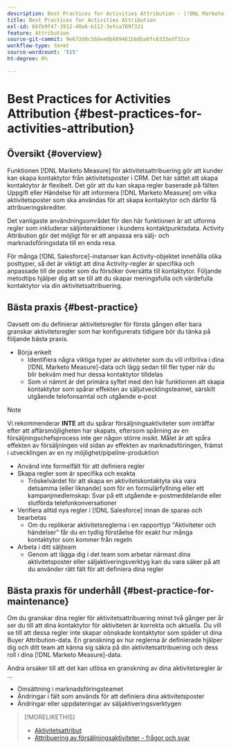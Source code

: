 ```yaml
---
description: Best Practices for Activities Attribution - [!DNL Marketo Measure]
title: Best Practices for Activities Attribution
exl-id: 66fb9f47-3912-40a6-b112-3efca789f321
feature: Attribution
source-git-commit: 9e672d0c568ee0b889461bb8ba6fc6333edf31ce
workflow-type: tm+mt
source-wordcount: '515'
ht-degree: 0%

---
```


# Best Practices for Activities Attribution {#best-practices-for-activities-attribution}

## Översikt {#overview}

Funktionen [!DNL Marketo Measure] för aktivitetsattribuering gör att kunder kan skapa kontaktytor från aktivitetsposter i CRM. Det här sättet att skapa kontaktytor är flexibelt. Det gör att du kan skapa regler baserade på fälten Uppgift eller Händelse för att informera [!DNL Marketo Measure] om vilka aktivitetsposter som ska användas för att skapa kontaktytor och därför få attribueringskrediter.

Det vanligaste användningsområdet för den här funktionen är att utforma regler som inkluderar säljinteraktioner i kundens kontaktpunktsdata. Activity Attribution gör det möjligt för er att anpassa era sälj- och marknadsföringsdata till en enda resa.

För många [!DNL Salesforce]-instanser kan Activity-objektet innehålla olika posttyper, så det är viktigt att dina Activity-regler är specifika och anpassade till de poster som du försöker översätta till kontaktytor. Följande metodtips hjälper dig att se till att du skapar meningsfulla och värdefulla kontaktytor via din aktivitetsattribuering.

## Bästa praxis {#best-practice}

Oavsett om du definierar aktivitetsregler för första gången eller bara granskar aktivitetsregler som har konfigurerats tidigare bör du tänka på följande bästa praxis.

* Börja enkelt
   * Identifiera några viktiga typer av aktiviteter som du vill införliva i dina [!DNL Marketo Measure]-data och lägg sedan till fler typer när du blir bekväm med hur dessa kontaktytor tilldelas
   * Som vi nämnt är det primära syftet med den här funktionen att skapa kontaktytor som spårar effekten av säljutvecklingsteamet, särskilt utgående telefonsamtal och utgående e-post

>[!NOTE]
>
>Vi rekommenderar **INTE** att du spårar försäljningsaktiviteter som inträffar efter att affärsmöjligheten har skapats, eftersom spårning av en försäljningschefsprocess inte ger någon större insikt. Målet är att spåra effekten av försäljningen vid sidan av effekten av marknadsföringen, främst i utvecklingen av en ny möjlighet/pipeline-produktion

* Använd inte formelfält för att definiera regler
* Skapa regler som är specifika och exakta
   * Tröskelvärdet för att skapa en aktivitetskontaktyta ska vara detsamma (eller liknande) som för en formulärfyllning eller ett kampanjmedlemskap: Svar på ett utgående e-postmeddelande eller slutförda telefonkonversationer
* Verifiera alltid nya regler i [!DNL Salesforce] innan de sparas och bearbetas
   * Om du replikerar aktivitetsreglerna i en rapporttyp &quot;Aktiviteter och händelser&quot; får du en tydlig förståelse för exakt hur många kontaktytor som kommer från regeln
* Arbeta i ditt säljteam
   * Genom att lägga dig i det team som arbetar närmast dina aktivitetsposter eller säljaktiveringsverktyg kan du vara säker på att du använder rätt fält för att definiera dina regler

## Bästa praxis för underhåll {#best-practice-for-maintenance}

Om du granskar dina regler för aktivitetsattribuering minst två gånger per år ser du till att dina kontaktytor för aktiviteten är korrekta och aktuella. Du vill se till att dessa regler inte skapar oönskade kontaktytor som späder ut dina Buyer Attribution-data. En granskning av hur reglerna är definierade hjälper dig och ditt team att känna sig säkra på din aktivitetsattribuering och dess roll i dina [!DNL Marketo Measure]-data.

Andra orsaker till att det kan utlösa en granskning av dina aktivitetsregler är ...

* Omsättning i marknadsföringsteamet
* Ändringar i fält som används för att definiera dina aktivitetsposter
* Ändringar eller uppdateringar av säljaktiveringsverktygen

>[!MORELIKETHIS]
>
>* [Aktivitetsattribut](/help/advanced-marketo-measure-features/activities-attribution/salesforce-activities-attribution.md)
>* [Attribuering av försäljningsaktiviteter - frågor och svar](/help/advanced-marketo-measure-features/activities-attribution/activities-attribution-faq.md)
